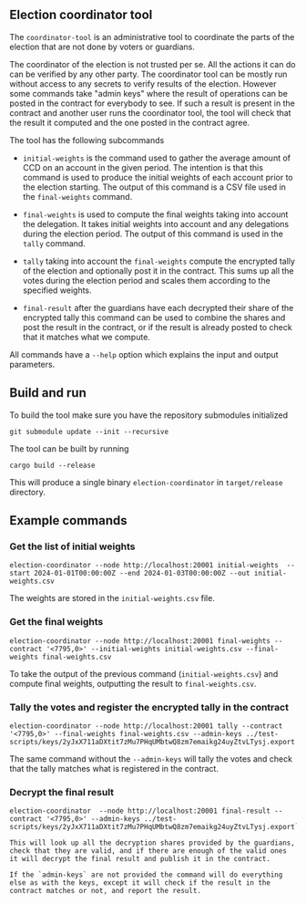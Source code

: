 ## Election coordinator tool

The `coordinator-tool` is an administrative tool to coordinate the parts of the
election that are not done by voters or guardians.

The coordinator of the election is not trusted per se. All the actions it can do
can be verified by any other party. The coordinator tool can be mostly run
without access to any secrets to verify results of the election. However some
commands take "admin keys" where the result of operations can be posted in the
contract for everybody to see. If such a result is present in the contract and
another user runs the coordinator tool, the tool will check that the result it
computed and the one posted in the contract agree.

The tool has the following subcommands

- `initial-weights` is the command used to gather the average amount of CCD on
  an account in the given period. The intention is that this command is used to
  produce the initial weights of each account prior to the election starting.
  The output of this command is a CSV file used in the `final-weights` command.
  
- `final-weights` is used to compute the final weights taking into account the 
  delegation. It takes initial weights into account and any delegations during
  the election period. The output of this command is used in the `tally`
  command.
  
- `tally` taking into account the `final-weights` compute the encrypted tally of
  the election and optionally post it in the contract. This sums up all the
  votes during the election period and scales them according to the specified
  weights.
  
- `final-result` after the guardians have each decrypted their share of the
  encrypted tally this command can be used to combine the shares and post the
  result in the contract, or if the result is already posted to check that it
  matches what we compute.

All commands have a `--help` option which explains the input and output
parameters.


## Build and run

To build the tool make sure you have the repository submodules initialized

```console
git submodule update --init --recursive
```

The tool can be built by running

```console
cargo build --release
```

This will produce a single binary `election-coordinator` in `target/release` directory.


## Example commands

### Get the list of initial weights

```console
election-coordinator --node http://localhost:20001 initial-weights  --start 2024-01-01T00:00:00Z --end 2024-01-03T00:00:00Z --out initial-weights.csv
```

The weights are stored in the `initial-weights.csv` file.

### Get the final weights


```console
election-coordinator --node http://localhost:20001 final-weights --contract '<7795,0>' --initial-weights initial-weights.csv --final-weights final-weights.csv
```

To take the output of the previous command (`initial-weights.csv`) and compute final weights, outputting the result to `final-weights.csv`.


### Tally the votes and register the encrypted tally in the contract

```
election-coordinator --node http://localhost:20001 tally --contract '<7795,0>' --final-weights final-weights.csv --admin-keys ../test-scripts/keys/2yJxX711aDXtit7zMu7PHqUMbtwQ8zm7emaikg24uyZtvLTysj.export
```

The same command without the `--admin-keys` will tally the votes and check that the tally matches what is registered in the contract.

### Decrypt the final result

```console
election-coordinator  --node http://localhost:20001 final-result --contract '<7795,0>' --admin-keys ../test-scripts/keys/2yJxX711aDXtit7zMu7PHqUMbtwQ8zm7emaikg24uyZtvLTysj.export```

This will look up all the decryption shares provided by the guardians, check that they are valid, and if there are enough of the valid ones it will decrypt the final result and publish it in the contract.

If the `admin-keys` are not provided the command will do everything else as with the keys, except it will check if the result in the contract matches or not, and report the result.
